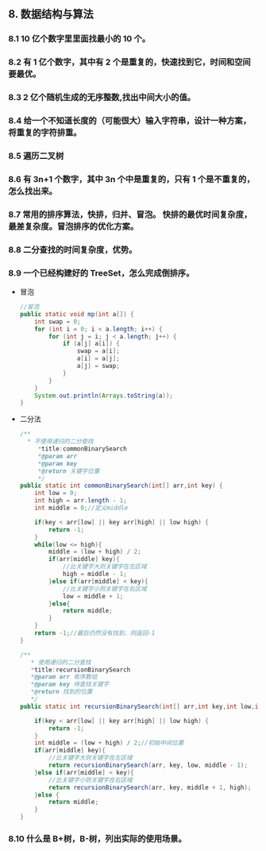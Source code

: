 ## 8. 数据结构与算法

### 8.1 10 亿个数字里里面找最小的 10 个。



### 8.2 有 1 亿个数字，其中有 2 个是重复的，快速找到它，时间和空间要最优。



### 8.3 2 亿个随机生成的无序整数,找出中间大小的值。



### 8.4 给一个不知道长度的（可能很大）输入字符串，设计一种方案，将重复的字符排重。



### 8.5 遍历二叉树



### 8.6 有 3n+1 个数字，其中 3n 个中是重复的，只有 1 个是不重复的，怎么找出来。



### 8.7 常用的排序算法，快排，归并、冒泡。 快排的最优时间复杂度，最差复杂度。冒泡排序的优化方案。



### 8.8 二分查找的时间复杂度，优势。



### 8.9 一个已经构建好的 TreeSet，怎么完成倒排序。

* 冒泡

  ```java
  //冒泡
  public static void mp(int a[]) {
      int swap = 0;
      for (int i = 0; i < a.length; i++) {
          for (int j = i; j < a.length; j++) {
              if (a[j] a[i]) {
                  swap = a[i];
                  a[i] = a[j];
                  a[j] = swap;
              }
          }
      }
      System.out.println(Arrays.toString(a));
  }
  ```

* 二分法

  ```java
  /**
  	* 不使用递归的二分查找
       *title:commonBinarySearch
       *@param arr
       *@param key
       *@return 关键字位置
       */
  public static int commonBinarySearch(int[] arr,int key) {
      int low = 0;
      int high = arr.length - 1;
      int middle = 0;//定义middle
  
      if(key < arr[low] || key arr[high] || low high) {
          return -1;
      }
      while(low <= high){
          middle = (low + high) / 2;
          if(arr[middle] key){
              //比关键字大则关键字在左区域
              high = middle - 1;
          }else if(arr[middle] < key){
              //比关键字小则关键字在右区域
              low = middle + 1;
          }else{
              return middle;
          }
      }
      return -1;//最后仍然没有找到，则返回-1
  }
  
  /**
  	 * 使用递归的二分查找
  	 *title:recursionBinarySearch
  	 *@param arr 有序数组
  	 *@param key 待查找关键字
  	 *@return 找到的位置
  	 */
  public static int recursionBinarySearch(int[] arr,int key,int low,int high) {
  
      if(key < arr[low] || key arr[high] || low high) {
          return -1;				
      }
      int middle = (low + high) / 2;//初始中间位置
      if(arr[middle] key){
          //比关键字大则关键字在左区域
          return recursionBinarySearch(arr, key, low, middle - 1);
      }else if(arr[middle] < key){
          //比关键字小则关键字在右区域
          return recursionBinarySearch(arr, key, middle + 1, high);
      }else {
          return middle;
      }	
  }
  ```

### 8.10 什么是 B+树，B-树，列出实际的使用场景。



